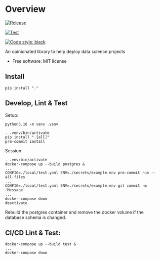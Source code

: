 # Overview

[![Release](https://github.com/pennsignals/dsdk/actions/workflows/release.yml/badge.svg)](https://github.com/pennsignals/dsdk/actions/workflows/release.yml)

[![Test](https://github.com/pennsignals/dsdk/actions/workflows/test.yml/badge.svg)](https://github.com/pennsignals/dsdk/actions/workflows/test.yml)

[![Code style: black](https://img.shields.io/badge/code%20style-black-000000.svg)](https://github.com/psf/black)

An opinionated library to help deploy data science projects

- Free software: MIT license

## Install

    pip install "."

## Develop, Lint & Test

Setup:

    python3.10 -m venv .venv

    . .venv/bin/activate
    pip install ".[all]"
    pre-commit install

Session:

    . .env/bin/activate
    docker-compose up --build postgres &
    ...
    CONFIG=./local/test.yaml ENV=./secrets/example.env pre-commit run --all-files
    ...
    CONFIG=./local/test.yaml ENV=./secrets/example.env git commit -m 'Message'
    ...
    docker-compose down
    deactivate

Rebuild the postgres container and remove the docker volume if the database schema is changed.

## CI/CD Lint & Test:

    docker-compose up --build test &
    ...
    docker-compose down
